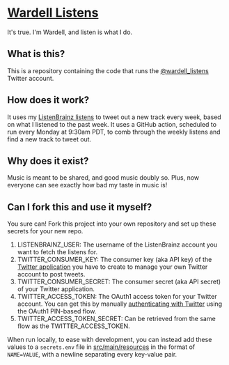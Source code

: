 # [Wardell Listens](https://twitter.com/wardell_listens)

It's true. I'm Wardell, and listen is what I do.

## What is this?

This is a repository containing the code that runs
the [@wardell_listens](https://twitter.com/wardell_listens) Twitter account.

## How does it work?

It uses my [ListenBrainz listens](https://listenbrainz.org/user/wardellbagby/)
to tweet out a new track every week, based on what I listened to the past week. It uses a GitHub
action, scheduled to run every Monday at 9:30am PDT, to comb through the weekly listens and
find a new track to tweet out.

## Why does it exist?

Music is meant to be shared, and good music doubly so. Plus, now everyone can see exactly how bad my
taste in music is!

## Can I fork this and use it myself?

You sure can! Fork this project into your own repository and set up these secrets for your new repo.

1. LISTENBRAINZ_USER: The username of the ListenBrainz account you want to fetch
   the listens for.
2. TWITTER_CONSUMER_KEY: The consumer key (aka API key) of
   the [Twitter application](https://developer.twitter.com/en/docs/authentication/oauth-1-0a/api-key-and-secret)
   you have to create to manage your own Twitter account to post tweets.
3. TWITTER_CONSUMER_SECRET: The consumer secret (aka API secret) of your Twitter application.
4. TWITTER_ACCESS_TOKEN: The OAuth1 access token for your Twitter account. You can get this by
   manually [authenticating with Twitter](https://developer.twitter.com/en/docs/authentication/oauth-1-0a/obtaining-user-access-tokens)
   using the OAuth1 PIN-based flow.
5. TWITTER_ACCESS_TOKEN_SECRET: Can be retrieved from the same flow as the TWITTER_ACCESS_TOKEN.

When run locally, to ease with development, you can instead add these values to a `secrets.env` file
in [src/main/resources](src/main/resources) in the format of `NAME=VALUE`, with a newline
separating every key-value pair.
